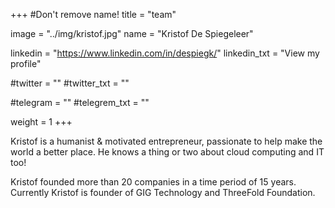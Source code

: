 +++
#Don't remove name!
title = "team"

image = "../img/kristof.jpg"
name = "Kristof De Spiegeleer"

linkedin = "https://www.linkedin.com/in/despiegk/"
linkedin_txt = "View my profile"

#twitter = ""
#twitter_txt = ""

#telegram = ""
#telegrem_txt = ""

weight = 1
+++

Kristof is a humanist & motivated entrepreneur, passionate to help make the world a better place.
He knows a thing or two about cloud computing and IT too! 

Kristof founded more than 20 companies in a time period of 15 years. Currently Kristof is founder of GIG Technology and ThreeFold Foundation.
